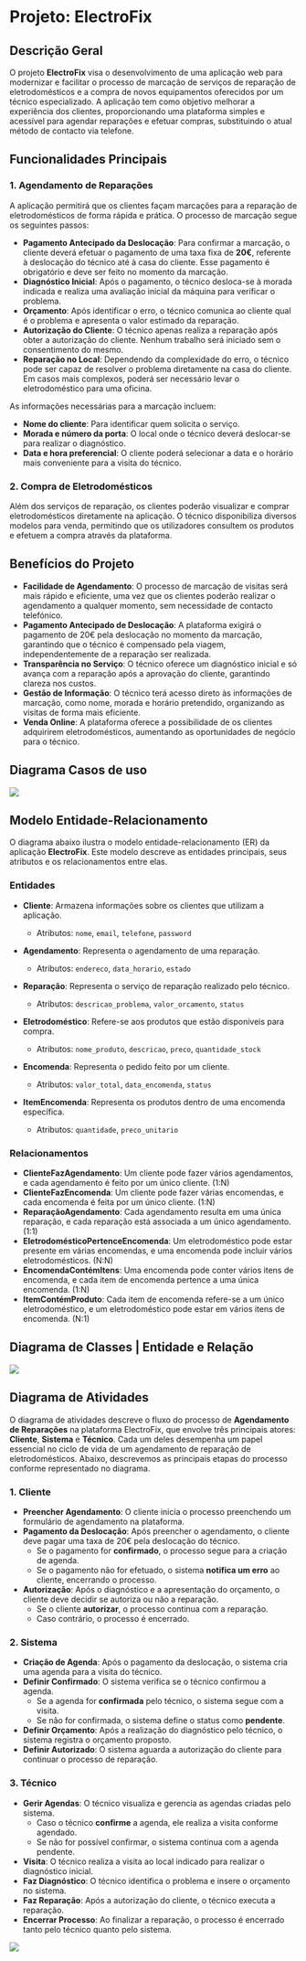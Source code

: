 # Projeto: **ElectroFix**

## Descrição Geral

O projeto **ElectroFix** visa o desenvolvimento de uma aplicação web para modernizar e facilitar o processo de marcação de serviços de reparação de eletrodomésticos e a compra de novos equipamentos oferecidos por um técnico especializado. A aplicação tem como objetivo melhorar a experiência dos clientes, proporcionando uma plataforma simples e acessível para agendar reparações e efetuar compras, substituindo o atual método de contacto via telefone.

## Funcionalidades Principais

### 1. Agendamento de Reparações
A aplicação permitirá que os clientes façam marcações para a reparação de eletrodomésticos de forma rápida e prática. O processo de marcação segue os seguintes passos:

- **Pagamento Antecipado da Deslocação**: Para confirmar a marcação, o cliente deverá efetuar o pagamento de uma taxa fixa de **20€**, referente à deslocação do técnico até à casa do cliente. Esse pagamento é obrigatório e deve ser feito no momento da marcação.
- **Diagnóstico Inicial**: Após o pagamento, o técnico desloca-se à morada indicada e realiza uma avaliação inicial da máquina para verificar o problema.
- **Orçamento**: Após identificar o erro, o técnico comunica ao cliente qual é o problema e apresenta o valor estimado da reparação.
- **Autorização do Cliente**: O técnico apenas realiza a reparação após obter a autorização do cliente. Nenhum trabalho será iniciado sem o consentimento do mesmo.
- **Reparação no Local**: Dependendo da complexidade do erro, o técnico pode ser capaz de resolver o problema diretamente na casa do cliente. Em casos mais complexos, poderá ser necessário levar o eletrodoméstico para uma oficina.

As informações necessárias para a marcação incluem:
- **Nome do cliente**: Para identificar quem solicita o serviço.
- **Morada e número da porta**: O local onde o técnico deverá deslocar-se para realizar o diagnóstico.
- **Data e hora preferencial**: O cliente poderá selecionar a data e o horário mais conveniente para a visita do técnico.

### 2. Compra de Eletrodomésticos
Além dos serviços de reparação, os clientes poderão visualizar e comprar eletrodomésticos diretamente na aplicação. O técnico disponibiliza diversos modelos para venda, permitindo que os utilizadores consultem os produtos e efetuem a compra através da plataforma.

## Benefícios do Projeto

- **Facilidade de Agendamento**: O processo de marcação de visitas será mais rápido e eficiente, uma vez que os clientes poderão realizar o agendamento a qualquer momento, sem necessidade de contacto telefónico.
- **Pagamento Antecipado de Deslocação**: A plataforma exigirá o pagamento de 20€ pela deslocação no momento da marcação, garantindo que o técnico é compensado pela viagem, independentemente de a reparação ser realizada.
- **Transparência no Serviço**: O técnico oferece um diagnóstico inicial e só avança com a reparação após a aprovação do cliente, garantindo clareza nos custos.
- **Gestão de Informação**: O técnico terá acesso direto às informações de marcação, como nome, morada e horário pretendido, organizando as visitas de forma mais eficiente.
- **Venda Online**: A plataforma oferece a possibilidade de os clientes adquirirem eletrodomésticos, aumentando as oportunidades de negócio para o técnico.


## Diagrama Casos de uso
<img src="https://files.polido.pt/Elecotro_Fix_drawio-2xLULC.png">

## Modelo Entidade-Relacionamento

O diagrama abaixo ilustra o modelo entidade-relacionamento (ER) da aplicação **ElectroFix**. Este modelo descreve as entidades principais, seus atributos e os relacionamentos entre elas.

### Entidades

- **Cliente**: Armazena informações sobre os clientes que utilizam a aplicação.
  - Atributos: `nome`, `email`, `telefone`, `password`

- **Agendamento**: Representa o agendamento de uma reparação.
  - Atributos: `endereco`, `data_horario`, `estado`

- **Reparação**: Representa o serviço de reparação realizado pelo técnico.
  - Atributos: `descricao_problema`, `valor_orcamento`, `status`

- **Eletrodoméstico**: Refere-se aos produtos que estão disponíveis para compra.
  - Atributos: `nome_produto`, `descricao`, `preco`, `quantidade_stock`

- **Encomenda**: Representa o pedido feito por um cliente.
  - Atributos: `valor_total`, `data_encomenda`, `status`

- **ItemEncomenda**: Representa os produtos dentro de uma encomenda específica.
  - Atributos: `quantidade`, `preco_unitario`

### Relacionamentos

- **ClienteFazAgendamento**: Um cliente pode fazer vários agendamentos, e cada agendamento é feito por um único cliente. (1:N)
- **ClienteFazEncomenda**: Um cliente pode fazer várias encomendas, e cada encomenda é feita por um único cliente. (1:N)
- **ReparaçãoAgendamento**: Cada agendamento resulta em uma única reparação, e cada reparação está associada a um único agendamento. (1:1)
- **EletrodomésticoPertenceEncomenda**: Um eletrodoméstico pode estar presente em várias encomendas, e uma encomenda pode incluir vários eletrodomésticos. (N:N)
- **EncomendaContémItens**: Uma encomenda pode conter vários itens de encomenda, e cada item de encomenda pertence a uma única encomenda. (1:N)
- **ItemContémProduto**: Cada item de encomenda refere-se a um único eletrodoméstico, e um eletrodoméstico pode estar em vários itens de encomenda. (N:1)


## Diagrama de Classes | Entidade e Relação
<img src="https://files.polido.pt/entidaderelacao_drawio-IIlmkn.png">

## Diagrama de Atividades
O diagrama de atividades descreve o fluxo do processo de **Agendamento de Reparações** na plataforma ElectroFix, que envolve três principais atores: **Cliente**, **Sistema** e **Técnico**. Cada um deles desempenha um papel essencial no ciclo de vida de um agendamento de reparação de eletrodomésticos. Abaixo, descrevemos as principais etapas do processo conforme representado no diagrama.

### 1. Cliente
- **Preencher Agendamento**: O cliente inicia o processo preenchendo um formulário de agendamento na plataforma.
- **Pagamento da Deslocação**: Após preencher o agendamento, o cliente deve pagar uma taxa de 20€ pela deslocação do técnico.
  - Se o pagamento for **confirmado**, o processo segue para a criação de agenda.
  - Se o pagamento não for efetuado, o sistema **notifica um erro** ao cliente, encerrando o processo.
- **Autorização**: Após o diagnóstico e a apresentação do orçamento, o cliente deve decidir se autoriza ou não a reparação.
  - Se o cliente **autorizar**, o processo continua com a reparação.
  - Caso contrário, o processo é encerrado.

### 2. Sistema
- **Criação de Agenda**: Após o pagamento da deslocação, o sistema cria uma agenda para a visita do técnico.
- **Definir Confirmado**: O sistema verifica se o técnico confirmou a agenda.
  - Se a agenda for **confirmada** pelo técnico, o sistema segue com a visita.
  - Se não for confirmada, o sistema define o status como **pendente**.
- **Definir Orçamento**: Após a realização do diagnóstico pelo técnico, o sistema registra o orçamento proposto.
- **Definir Autorizado**: O sistema aguarda a autorização do cliente para continuar o processo de reparação.

### 3. Técnico
- **Gerir Agendas**: O técnico visualiza e gerencia as agendas criadas pelo sistema.
  - Caso o técnico **confirme** a agenda, ele realiza a visita conforme agendado.
  - Se não for possível confirmar, o sistema continua com a agenda pendente.
- **Visita**: O técnico realiza a visita ao local indicado para realizar o diagnóstico inicial.
- **Faz Diagnóstico**: O técnico identifica o problema e insere o orçamento no sistema.
- **Faz Reparação**: Após a autorização do cliente, o técnico executa a reparação.
- **Encerrar Processo**: Ao finalizar a reparação, o processo é encerrado tanto pelo técnico quanto pelo sistema.


<img src="https://files.polido.pt/diagrama_atividades_light_drawio-B3zusZ.png">